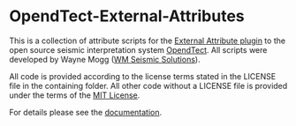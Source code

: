 # OpendTect-External-Attributes
This is a collection of attribute scripts for the [External Attribute plugin](http://waynegm.github.io/WMPlugin-Docs/docs/plugins/externalattrib/)
to the open source seismic interpretation system [OpendTect](http://www.opendtect.org). All scripts were developed by Wayne Mogg
([WM Seismic Solutions](https://waynegm.github.io/)).

All code is provided according to the license terms stated in the LICENSE file in the containing folder.  All other code without a LICENSE file is provided under the terms of the [MIT License](./LICENSE).

For details please see the [documentation](http://waynegm.github.io/WMPlugin-Docs/docs/externalattributes/).
